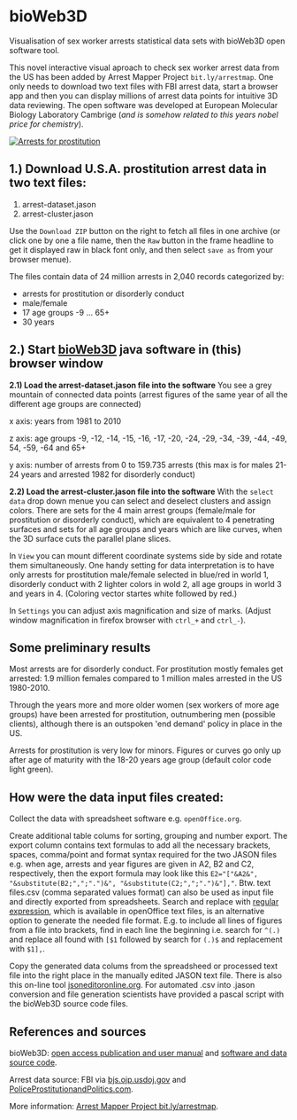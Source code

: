 bioWeb3D
========

Visualisation of sex worker arrests statistical data sets with bioWeb3D open software tool.

This novel interactive visual aproach to check sex worker arrest data from the US has been added by Arrest Mapper Project `bit.ly/arrestmap`. One only needs to download two text files with FBI arrest data, start a browser app and then you can display millions of arrest data points for intuitive 3D data reviewing. The open software was developed at European Molecular Biology Laboratory Cambrige (_and is somehow related to this years nobel price for chemistry_).



[![Arrests for prostitution](http://farm3.staticflickr.com/2879/10194975484_08b5e6b7e4_c.jpg "screen shot")](http://www.bit.ly/arrestmap)

## 1.) Download U.S.A. prostitution arrest data in two text files:
1. arrest-dataset.jason
2. arrest-cluster.jason

Use the `Download ZIP` button on the right to fetch all files in one archive (or click one by one a file name, then the `Raw` button in the frame headline to get it displayed raw in black font only, and then select `save as` from your browser menue). 

The files contain data of 24 million arrests in 2,040 records categorized by:
- arrests for prostitution or disorderly conduct
- male/female
- 17 age groups -9 ... 65+
- 30 years

## 2.) Start [bioWeb3D](http://www.ebi.ac.uk/~jbpettit/bioWeb3D/) java software in (this) browser window

**2.1) Load the arrest-dataset.jason file into the software** You see a grey mountain of connected data points (arrest figures of the same year of all the different age groups are connected)

x axis: years from 1981 to 2010

z axis: age groups -9, -12, -14, -15, -16, -17, -20, -24, -29, -34, -39, -44, -49, 54, -59, -64 and 65+

y axis: number of arrests from 0 to 159.735 arrests (this max is for males 21-24 years and arrested 1982 for disorderly conduct)

**2.2) Load the arrest-cluster.jason file into the software** With the `select data` drop down menue you can select and deselect clusters and assign colors. There are sets for the 4 main arrest groups (female/male for prostitution or disorderly conduct), which are equivalent to 4 penetrating surfaces and sets for all age groups and years which are like curves, when the 3D surface cuts the parallel plane slices. 

In `View` you can mount different coordinate systems side by side and rotate them simultaneously. One handy setting for data interpretation is to have only arrests for prostitution male/female selected in blue/red in world 1, disorderly conduct with 2 lighter colors in wold 2, all age groups in world 3 and years in 4. (Coloring vector startes white followed by red.) 

In `Settings` you can adjust axis magnification and size of marks. (Adjust window magnification in firefox browser with `ctrl_+` and `ctrl_-`).

## Some preliminary results

Most arrests are for disorderly conduct. For prostitution mostly females get arrested: 1.9 million females compared to 1 million males arrested in the US 1980-2010.

Through the years more and more older women (sex workers of more age groups) have been arrested for prostitution, outnumbering men (possible clients), although there is an outspoken 'end demand' policy in place in the US. 

Arrests for prostitution is very low for minors. Figures or curves go only up after age of maturity with the 18-20 years age group (default color code light green).

## How were the data input files created:

Collect the data with spreadsheet software e.g. `openOffice.org`.

Create additional table colums for sorting, grouping and number export. The export column contains text formulas to add all the necessary brackets, spaces, comma/point and format syntax required for the two JASON files e.g. when age, arrests and year figures are given in A2, B2 and C2, respectively, then the export formula may look like this `E2="["&A2&", "&substitute(B2;",";".")&", "&substitute(C2;",";".")&"],"`.
Btw. text files.csv (comma separated values format) can also be used as input file and directly exported from spreadsheets. Search and replace with [regular expression](http://wiki.openoffice.org/wiki/Documentation/How_Tos/Regular_Expressions_in_Writer), which is available in openOffice text files, is an alternative option to generate the needed file format. E.g. to include all lines of figures from a file into brackets, find in each line the beginning i.e. search for `^(.)` and replace all found with `[$1` followed by search for `(.)$` and replacement with `$1],`.

Copy the generated data colums from the spreadsheed or processed text file into the right place in the manually edited JASON text file. There is also this on-line tool [jsoneditoronline.org](http://www.jsoneditoronline.org). For automated .csv into .jason conversion and file generation scientists have provided a pascal script with the bioWeb3D source code files.

## References and sources

bioWeb3D: [open access publication and user manual](http://www.ncbi.nlm.nih.gov/pubmed/23758781) and [software and data source code](https://github.com/jbogp/bioWeb3D).

Arrest data source: FBI via [bjs.ojp.usdoj.gov](http://www.bjs.ojp.usdoj.gov/index.cfm?ty=datool) and [PoliceProstitutionandPolitics.com](http://www.PoliceProstitutionandPolitics.com).

More information: [Arrest Mapper Project bit.ly/arrestmap](http://www.bit.ly/arrestmap).
